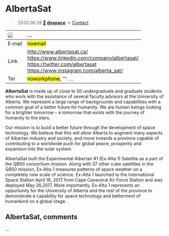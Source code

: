 # AlbertaSat
> 2020.06.28 **[🚀](../index/index.md) [despace](index.md)** → [Contact](contact.md)

|[![](f/contact//_logo1_thumb.jpg)](f/contact//_logo1.png)|*…*|
|:--|:--|
|E‑mail| <mark>noemail</mark> |
|Link| <http://www.albertasat.ca/><br> <https://www.linkedin.com/company/albertasat/><br> <https://twitter.com/albertasat><br> <https://www.instagram.com/alberta_sat/> |
|Tel| <mark>noworkphone</mark>, ℻: … |

**AlbertaSat** is made up of close to 50 undergraduate and graduate students who work with the assistance of several faculty advisors at the University of Alberta. We represent a large range of backgrounds and capabilities with a common goal of a better future for humanity. We are human beings looking for a brighter tomorrow – a tomorrow that exists with the journey of humanity to the stars.

Our mission is to build a better future through the development of space technology. We believe that this will allow Alberta to augment many aspects of Albertan industry and society, and move towards a province capable of contributing to a worldwide push for global peace, prosperity and expansion into the solar system.

AlbertaSat built the Experimental Albertan #1 (Ex-Alta 1) Satellite as a part of the QB50 consortium mission.  Along with 37 other cube satellites in the QB50 mission, Ex-Alta 1 measures patterns of space weather on a completely new scale of science.  Ex-Alta 1 launched to the International Space Station April 18, 2017 from Cape Canaveral Air Force Station and was deployed May 26,2017.  More importantly, Ex-Alta 1 represents an opportunity for the University of Alberta and the rest of the province to demonstrate a capability for space technology and betterment of humankind on a global stage.

<p style="page-break-after:always"> </p>

## AlbertaSat, comments

…

